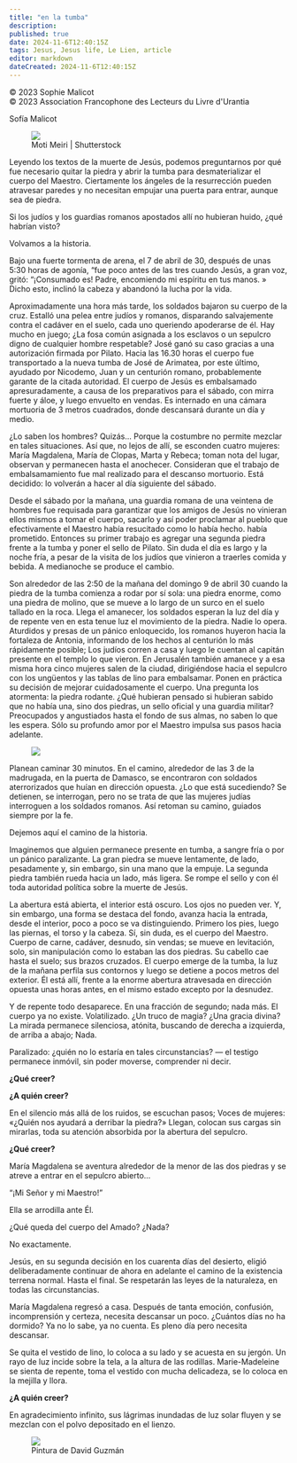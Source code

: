 ```yaml
---
title: "en la tumba"
description: 
published: true
date: 2024-11-6T12:40:15Z
tags: Jesus, Jesus life, Le Lien, article
editor: markdown
dateCreated: 2024-11-6T12:40:15Z
---
```


<p class="v-card tema v-sheet--gris claro aclarar-3 px-2">© 2023 Sophie Malicot<br>© 2023 Association Francophone des Lecteurs du Livre d'Urantia</p>


Sofía Malicot

<figure id="Figure_2" class="image urantiapedia image-style-align-right">
<img src="/image/article/Le_Lien/images_03/121.jpg">
<figcaption>Moti Meiri | Shutterstock</figcaption>
</figure>

Leyendo los textos de la muerte de Jesús, podemos preguntarnos por qué fue necesario quitar la piedra y abrir la tumba para desmaterializar el cuerpo del Maestro. Ciertamente los ángeles de la resurrección pueden atravesar paredes y no necesitan empujar una puerta para entrar, aunque sea de piedra.

Si los judíos y los guardias romanos apostados allí no hubieran huido, ¿qué habrían visto?

Volvamos a la historia.

Bajo una fuerte tormenta de arena, el 7 de abril de 30, después de unas 5:30 horas de agonía, “fue poco antes de las tres cuando Jesús, a gran voz, gritó: “¡Consumado es! Padre, encomiendo mi espíritu en tus manos. » Dicho esto, inclinó la cabeza y abandonó la lucha por la vida.

Aproximadamente una hora más tarde, los soldados bajaron su cuerpo de la cruz. Estalló una pelea entre judíos y romanos, disparando salvajemente contra el cadáver en el suelo, cada uno queriendo apoderarse de él. Hay mucho en juego; ¿La fosa común asignada a los esclavos o un sepulcro digno de cualquier hombre respetable? José ganó su caso gracias a una autorización firmada por Pilato. Hacia las 16.30 horas el cuerpo fue transportado a la nueva tumba de José de Arimatea, por este último, ayudado por Nicodemo, Juan y un centurión romano, probablemente garante de la citada autoridad. El cuerpo de Jesús es embalsamado apresuradamente, a causa de los preparativos para el sábado, con mirra fuerte y áloe, y luego envuelto en vendas. Es internado en una cámara mortuoria de 3 metros cuadrados, donde descansará durante un día y medio.

¿Lo saben los hombres? Quizás... Porque la costumbre no permite mezclar en tales situaciones. Así que, no lejos de allí, se esconden cuatro mujeres: María Magdalena, María de Clopas, Marta y Rebeca; toman nota del lugar, observan y permanecen hasta el anochecer. Consideran que el trabajo de embalsamamiento fue mal realizado para el descanso mortuorio. Está decidido: lo volverán a hacer al día siguiente del sábado.

Desde el sábado por la mañana, una guardia romana de una veintena de hombres fue requisada para garantizar que los amigos de Jesús no vinieran ellos mismos a tomar el cuerpo, sacarlo y así poder proclamar al pueblo que efectivamente el Maestro había resucitado como lo había hecho. había prometido. Entonces su primer trabajo es agregar una segunda piedra frente a la tumba y poner el sello de Pilato. Sin duda el día es largo y la noche fría, a pesar de la visita de los judíos que vinieron a traerles comida y bebida. A medianoche se produce el cambio.

Son alrededor de las 2:50 de la mañana del domingo 9 de abril 30 cuando la piedra de la tumba comienza a rodar por sí sola: una piedra enorme, como una piedra de molino, que se mueve a lo largo de un surco en el suelo tallado en la roca. Llega el amanecer, los soldados esperan la luz del día y de repente ven en esta tenue luz el movimiento de la piedra. Nadie lo opera. Aturdidos y presas de un pánico enloquecido, los romanos huyeron hacia la fortaleza de Antonia, informando de los hechos al centurión lo más rápidamente posible; Los judíos corren a casa y luego le cuentan al capitán presente en el templo lo que vieron. En Jerusalén también amanece y a esa misma hora cinco mujeres salen de la ciudad, dirigiéndose hacia el sepulcro con los ungüentos y las tablas de lino para embalsamar. Ponen en práctica su decisión de mejorar cuidadosamente el cuerpo. Una pregunta los atormenta: la piedra rodante. ¿Qué hubieran pensado si hubieran sabido que no había una, sino dos piedras, un sello oficial y una guardia militar? Preocupados y angustiados hasta el fondo de sus almas, no saben lo que les espera. Sólo su profundo amor por el Maestro impulsa sus pasos hacia adelante.

<figure id="Figure_3" class="image urantiapedia image-style-align-right">
<img src="/image/article/Le_Lien/images_03/122.jpg">
</figure>

Planean caminar 30 minutos. En el camino, alrededor de las 3 de la madrugada, en la puerta de Damasco, se encontraron con soldados aterrorizados que huían en dirección opuesta. ¿Lo que está sucediendo? Se detienen, se interrogan, pero no se trata de que las mujeres judías interroguen a los soldados romanos. Así retoman su camino, guiados siempre por la fe.

Dejemos aquí el camino de la historia.

Imaginemos que alguien permanece presente en
tumba, a sangre fría o por un pánico paralizante. La gran piedra se mueve lentamente, de lado, pesadamente y, sin embargo, sin una mano que la empuje. La segunda piedra también rueda hacia un lado, más ligera. Se rompe el sello y con él toda autoridad política sobre la muerte de Jesús.

La abertura está abierta, el interior está oscuro. Los ojos no pueden ver. Y, sin embargo, una forma se destaca del fondo, avanza hacia la entrada, desde el interior, poco a poco se va distinguiendo. Primero los pies, luego las piernas, el torso y la cabeza. Sí, sin duda, es el cuerpo del Maestro. Cuerpo de carne, cadáver, desnudo, sin vendas; se mueve en levitación, solo, sin manipulación como lo estaban las dos piedras. Su cabello cae hasta el suelo; sus brazos cruzados. El cuerpo emerge de la tumba, la luz de la mañana perfila sus contornos y luego se detiene a pocos metros del exterior. Él está allí, frente a la enorme abertura atravesada en dirección opuesta unas horas antes, en el mismo estado excepto por la desnudez.

Y de repente todo desaparece. En una fracción de segundo; nada más. El cuerpo ya no existe. Volatilizado. ¿Un truco de magia? ¿Una gracia divina? La mirada permanece silenciosa, atónita, buscando de derecha a izquierda, de arriba a abajo; Nada.

Paralizado: ¿quién no lo estaría en tales circunstancias? — el testigo permanece inmóvil, sin poder moverse, comprender ni decir.

**¿Qué creer?**

**¿A quién creer?**

En el silencio más allá de los ruidos, se escuchan pasos; Voces de mujeres: «¿Quién nos ayudará a derribar la piedra?» Llegan, colocan sus cargas sin mirarlas, toda su atención absorbida por la abertura del sepulcro.

**¿Qué creer?**

María Magdalena se aventura alrededor de la menor de las dos piedras y se atreve a entrar en el sepulcro abierto...

“¡Mi Señor y mi Maestro!”

Ella se arrodilla ante Él.

¿Qué queda del cuerpo del Amado? ¿Nada?

No exactamente.

Jesús, en su segunda decisión en los cuarenta días del desierto, eligió deliberadamente continuar de ahora en adelante el camino de la existencia terrena normal. Hasta el final. Se respetarán las leyes de la naturaleza, en todas las circunstancias.

María Magdalena regresó a casa. Después de tanta emoción, confusión, incomprensión y certeza, necesita descansar un poco. ¿Cuántos días no ha dormido? Ya no lo sabe, ya no cuenta. Es pleno día pero necesita descansar.

Se quita el vestido de lino, lo coloca a su lado y se acuesta en su jergón. Un rayo de luz incide sobre la tela, a la altura de las rodillas. Marie-Madeleine se sienta de repente, toma el vestido con mucha delicadeza, se lo coloca en la mejilla y llora.

**¿A quién creer?**

En agradecimiento infinito, sus lágrimas inundadas de luz solar fluyen y se mezclan con el polvo depositado en el lienzo.

<figure id="Figure_4" class="image urantiapedia">
<img src="/image/article/Le_Lien/images_03/123.jpg">
<figcaption>Pintura de David Guzmán</figcaption>
</figure>

